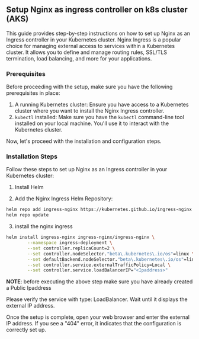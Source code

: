 ## Setup Nginx as ingress controller on k8s cluster (AKS)

This guide provides step-by-step instructions on how to set up Nginx as an Ingress controller in your Kubernetes cluster. Nginx Ingress is a popular choice for managing external access to services within a Kubernetes cluster. It allows you to define and manage routing rules, SSL/TLS termination, load balancing, and more for your applications.

### Prerequisites
Before proceeding with the setup, make sure you have the following prerequisites in place:

1) A running Kubernetes cluster: Ensure you have access to a Kubernetes cluster where you want to install the Nginx Ingress controller.
2) `kubectl` installed: Make sure you have the `kubectl` command-line tool installed on your local machine. You'll use it to interact with the Kubernetes cluster.

Now, let's proceed with the installation and configuration steps.

### Installation Steps

Follow these steps to set up Nginx as an Ingress controller in your Kubernetes cluster:

1) Install Helm

2) Add the Nginx Ingress Helm Repository:
```sh
helm repo add ingress-nginx https://kubernetes.github.io/ingress-nginx
helm repo update
```
3) install the nginx ingress

```sh
helm install ingress-nginx ingress-nginx/ingress-nginx \
        --namespace ingress-deployment \
        --set controller.replicaCount=2 \
        --set controller.nodeSelector."beta\.kubernetes\.io/os"=linux \
        --set defaultBackend.nodeSelector."beta\.kubernetes\.io/os"=linux \
        --set controller.service.externalTrafficPolicy=Local \
        --set controller.service.loadBalancerIP="<Ipaddress>"
```

**NOTE**: before executing the above step make sure you have already created a Public Ipaddress

Please verify the service with type: LoadBalancer. Wait until it displays the external IP address.

Once the setup is complete, open your web browser and enter the external IP address. If you see a "404" error, it indicates that the configuration is correctly set up.